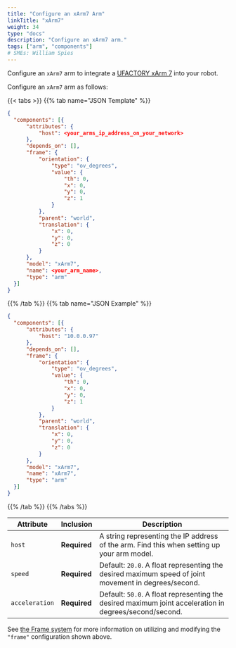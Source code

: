 ```yaml
---
title: "Configure an xArm7 Arm"
linkTitle: "xArm7"
weight: 34
type: "docs"
description: "Configure an xArm7 arm."
tags: ["arm", "components"]
# SMEs: William Spies
---
```


Configure an `xArm7` arm to integrate a [UFACTORY xArm 7](https://www.ufactory.cc/product-page/ufactory-xarm-7) into your robot.

Configure an `xArm7` arm as follows:

{{< tabs >}}
{{% tab name="JSON Template" %}}

```json {class="line-numbers linkable-line-numbers"}
{
  "components": [{
      "attributes": {
          "host": <your_arms_ip_address_on_your_network>
      },
      "depends_on": [],
      "frame": {
          "orientation": {
              "type": "ov_degrees",
              "value": {
                  "th": 0,
                  "x": 0,
                  "y": 0,
                  "z": 1
              }
          },
          "parent": "world",
          "translation": {
              "x": 0,
              "y": 0,
              "z": 0
          }
      },
      "model": "xArm7",
      "name": <your_arm_name>,
      "type": "arm"
  }]
}
```

{{% /tab %}}
{{% tab name="JSON Example" %}}

```json {class="line-numbers linkable-line-numbers"}
{
  "components": [{
      "attributes": {
          "host": "10.0.0.97"
      },
      "depends_on": [],
      "frame": {
          "orientation": {
              "type": "ov_degrees",
              "value": {
                  "th": 0,
                  "x": 0,
                  "y": 0,
                  "z": 1
              }
          },
          "parent": "world",
          "translation": {
              "x": 0,
              "y": 0,
              "z": 0
          }
      },
      "model": "xArm7",
      "name": "xArm7",
      "type": "arm"
  }]
}
```

{{% /tab %}}
{{% /tabs %}}

| Attribute | Inclusion | Description |
| ----------- | -------------- | --------------  |
| `host`  | **Required** | A string representing the IP address of the arm. Find this when setting up your arm model. |
| `speed` | **Required** | Default: `20.0`. A float representing the desired maximum speed of joint movement in degrees/second. |
| `acceleration`  | **Required** | Default: `50.0`. A float representing the desired maximum joint acceleration in degrees/second/second. |

See [the Frame system](../../../services/frame-system/) for more information on utilizing and modifying the `"frame"` configuration shown above.
